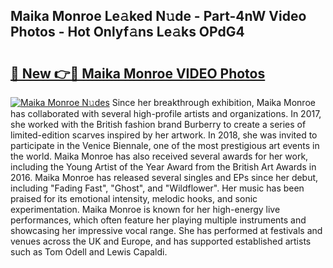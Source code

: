 ## Maika Monroe Le𝚊ked N𝚞de - Part-4nW Video Photos - Hot Onlyf𝚊ns Le𝚊ks OPdG4

# <h2><a href="http://ab35653.deff.icu/?id=Maika+Monroe">🔗 New 👉🔴 Maika Monroe VIDEO Photos</a></h2>

[![Maika Monroe N𝚞des](https://i.imgur.com/rIISA9y.gif)](http://ab35653.deff.icu/?id=Maika+Monroe)
Since her breakthrough exhibition, Maika Monroe has collaborated with several high-profile artists and organizations. In 2017, she worked with the British fashion brand Burberry to create a series of limited-edition scarves inspired by her artwork. In 2018, she was invited to participate in the Venice Biennale, one of the most prestigious art events in the world. Maika Monroe has also received several awards for her work, including the Young Artist of the Year Award from the British Art Awards in 2016. Maika Monroe has released several singles and EPs since her debut, including "Fading Fast", "Ghost", and "Wildflower". Her music has been praised for its emotional intensity, melodic hooks, and sonic experimentation. Maika Monroe is known for her high-energy live performances, which often feature her playing multiple instruments and showcasing her impressive vocal range. She has performed at festivals and venues across the UK and Europe, and has supported established artists such as Tom Odell and Lewis Capaldi.
